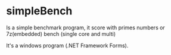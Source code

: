 # simpleBench

Is a simple benchmark program, it score with primes numbers or 7z(embedded) bench (single core and multi)

It's a windows program (.NET Framework Forms).
